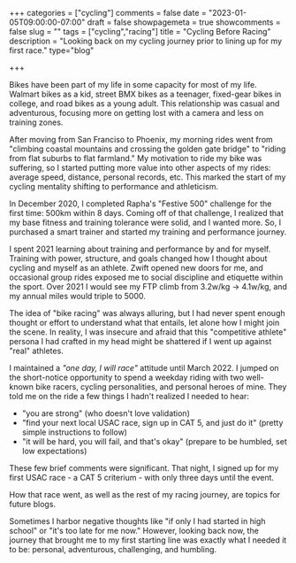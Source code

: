 +++
categories = ["cycling"]
comments = false
date = "2023-01-05T09:00:00-07:00"
draft = false
showpagemeta = true
showcomments = false
slug = ""
tags = ["cycling","racing"]
title = "Cycling Before Racing"
description = "Looking back on my cycling journey prior to lining up for my first race."
type="blog"

+++

Bikes have been part of my life in some capacity for most of my life. Walmart bikes as a kid, street BMX bikes as a teenager, fixed-gear bikes in college, and road bikes as a young adult. This relationship was casual and adventurous, focusing more on getting lost with a camera and less on training zones.

After moving from San Franciso to Phoenix, my morning rides went from "climbing coastal mountains and crossing the golden gate bridge" to "riding from flat suburbs to flat farmland." My motivation to ride my bike was suffering, so I started putting more value into other aspects of my rides: average speed, distance, personal records, etc. This marked the start of my cycling mentality shifting to performance and athleticism.

In December 2020, I completed Rapha's "Festive 500" challenge for the first time: 500km within 8 days. Coming off of that challenge, I realized that my base fitness and training tolerance were solid, and I wanted more. So, I purchased a smart trainer and started my training and performance journey.

I spent 2021 learning about training and performance by and for myself. Training with power, structure, and goals changed how I thought about cycling and myself as an athlete. Zwift opened new doors for me, and occasional group rides exposed me to social discipline and etiquette within the sport. Over 2021 I would see my FTP climb from 3.2w/kg -> 4.1w/kg, and my annual miles would triple to 5000.

The idea of "bike racing" was always alluring, but I had never spent enough thought or effort to understand what that entails, let alone how I might join the scene. In reality, I was insecure and afraid that this "competitive athlete" persona I had crafted in my head might be shattered if I went up against "real" athletes.

I maintained a _"one day, I will race"_ attitude until March 2022. I jumped on the short-notice opportunity to spend a weekday riding with two well-known bike racers, cycling personalities, and personal heroes of mine. They told me on the ride a few things I hadn't realized I needed to hear:

- "you are strong" (who doesn't love validation)
- "find your next local USAC race, sign up in CAT 5, and just do it" (pretty simple instructions to follow)
- "it will be hard, you will fail, and that's okay" (prepare to be humbled, set low expectations)

These few brief comments were significant. That night, I signed up for my first USAC race - a CAT 5 criterium - with only three days until the event.

How that race went, as well as the rest of my racing journey, are topics for future blogs.

Sometimes I harbor negative thoughts like "if only I had started in high school" or "it's too late for me now." However, looking back now, the journey that brought me to my first starting line was exactly what I needed it to be: personal, adventurous, challenging, and humbling.
